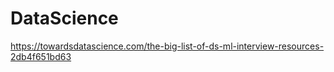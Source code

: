 # DataScience

https://towardsdatascience.com/the-big-list-of-ds-ml-interview-resources-2db4f651bd63
